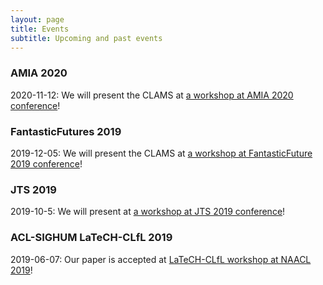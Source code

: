 ```yaml
---
layout: page
title: Events
subtitle: Upcoming and past events 
---
```


### AMIA 2020
2020-11-12: We will present the CLAMS at [a workshop at AMIA 2020 conference](http://www.amiaconference.net/amia-2020-workshops/)!

### FantasticFutures 2019
2019-12-05: We will present the CLAMS at [a workshop at FantasticFuture 2019 conference](https://library.stanford.edu/projects/fantastic-futures/workshops)!

### JTS 2019
2019-10-5: We will present at [a workshop at JTS 2019 conference](http://jts2019.com/session-programme/)!

### ACL-SIGHUM LaTeCH-CLfL 2019
2019-06-07: Our paper is accepted at [LaTeCH-CLfL workshop at NAACL 2019](https://sighum.wordpress.com/events/latech-clfl-2019/)!

